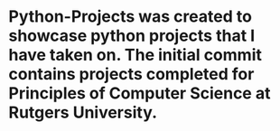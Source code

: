 # Python-Projects was created to showcase python projects that I have taken on. The initial commit contains projects completed for Principles of Computer Science at Rutgers University.
